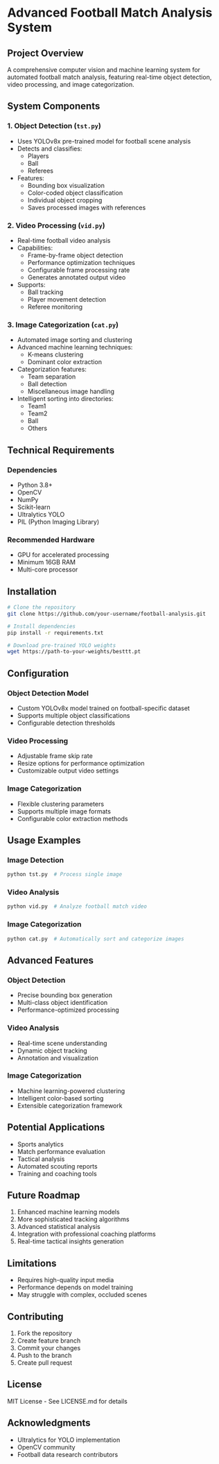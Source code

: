 # Advanced Football Match Analysis System

## Project Overview
A comprehensive computer vision and machine learning system for automated football match analysis, featuring real-time object detection, video processing, and image categorization.

## System Components

### 1. Object Detection (`tst.py`)
- Uses YOLOv8x pre-trained model for football scene analysis
- Detects and classifies:
  - Players
  - Ball
  - Referees
- Features:
  - Bounding box visualization
  - Color-coded object classification
  - Individual object cropping
  - Saves processed images with references

### 2. Video Processing (`vid.py`)
- Real-time football video analysis
- Capabilities:
  - Frame-by-frame object detection
  - Performance optimization techniques
  - Configurable frame processing rate
  - Generates annotated output video
- Supports:
  - Ball tracking
  - Player movement detection
  - Referee monitoring

### 3. Image Categorization (`cat.py`)
- Automated image sorting and clustering
- Advanced machine learning techniques:
  - K-means clustering
  - Dominant color extraction
- Categorization features:
  - Team separation
  - Ball detection
  - Miscellaneous image handling
- Intelligent sorting into directories:
  - Team1
  - Team2
  - Ball
  - Others

## Technical Requirements

### Dependencies
- Python 3.8+
- OpenCV
- NumPy
- Scikit-learn
- Ultralytics YOLO
- PIL (Python Imaging Library)

### Recommended Hardware
- GPU for accelerated processing
- Minimum 16GB RAM
- Multi-core processor

## Installation

```bash
# Clone the repository
git clone https://github.com/your-username/football-analysis.git

# Install dependencies
pip install -r requirements.txt

# Download pre-trained YOLO weights
wget https://path-to-your-weights/besttt.pt
```

## Configuration

### Object Detection Model
- Custom YOLOv8x model trained on football-specific dataset
- Supports multiple object classifications
- Configurable detection thresholds

### Video Processing
- Adjustable frame skip rate
- Resize options for performance optimization
- Customizable output video settings

### Image Categorization
- Flexible clustering parameters
- Supports multiple image formats
- Configurable color extraction methods

## Usage Examples

### Image Detection
```bash
python tst.py  # Process single image
```

### Video Analysis
```bash
python vid.py  # Analyze football match video
```

### Image Categorization
```bash
python cat.py  # Automatically sort and categorize images
```

## Advanced Features

### Object Detection
- Precise bounding box generation
- Multi-class object identification
- Performance-optimized processing

### Video Analysis
- Real-time scene understanding
- Dynamic object tracking
- Annotation and visualization

### Image Categorization
- Machine learning-powered clustering
- Intelligent color-based sorting
- Extensible categorization framework

## Potential Applications
- Sports analytics
- Match performance evaluation
- Tactical analysis
- Automated scouting reports
- Training and coaching tools

## Future Roadmap
1. Enhanced machine learning models
2. More sophisticated tracking algorithms
3. Advanced statistical analysis
4. Integration with professional coaching platforms
5. Real-time tactical insights generation

## Limitations
- Requires high-quality input media
- Performance depends on model training
- May struggle with complex, occluded scenes

## Contributing
1. Fork the repository
2. Create feature branch
3. Commit your changes
4. Push to the branch
5. Create pull request

## License
MIT License - See LICENSE.md for details

## Acknowledgments
- Ultralytics for YOLO implementation
- OpenCV community
- Football data research contributors
```
